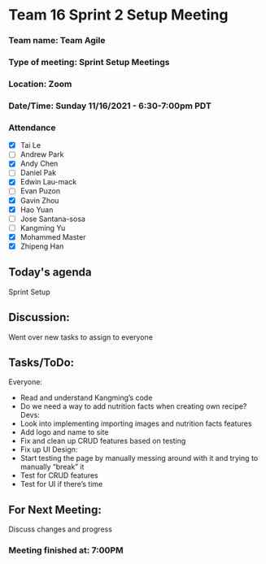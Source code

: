 # Team 16 Sprint 2 Setup Meeting

### Team name: Team Agile
### Type of meeting: Sprint Setup Meetings
### Location: Zoom
### Date/Time: Sunday 11/16/2021 - 6:30-7:00pm PDT

### Attendance
- [x] Tai Le
- [ ] Andrew Park
- [x] Andy Chen
- [ ] Daniel Pak
- [x] Edwin Lau-mack
- [ ] Evan Puzon
- [x] Gavin Zhou
- [x] Hao Yuan
- [ ] Jose Santana-sosa
- [ ] Kangming Yu
- [x] Mohammed Master
- [x] Zhipeng Han

## Today's agenda
Sprint Setup

## Discussion:
Went over new tasks to assign to everyone

## Tasks/ToDo:
Everyone:
- Read and understand Kangming’s code
- Do we need a way to add nutrition facts when creating own recipe?
Devs:
- Look into implementing importing images and nutrition facts features
- Add logo and name to site
- Fix and clean up CRUD features based on testing
- Fix up UI
Design:
- Start testing the page by manually messing around with it and trying to manually “break” it
- Test for CRUD features
- Test for UI if there’s time

## For Next Meeting:
Discuss changes and progress

### Meeting finished at: 7:00PM
